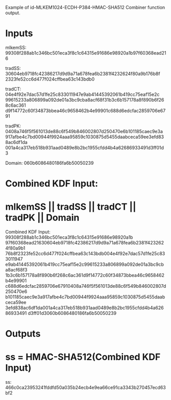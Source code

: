 Example of id-MLKEM1024-ECDH-P384-HMAC-SHA512 Combiner function output.

# Inputs
mlkemSS:
99308f288ab1c346bc501eca3f8c1c64315e91686e98920a1b97f60368ead216

tradSS:  30604eb9718fc42386217d9d9a71a678fea6b2381f4232624f80a9b176b8f
2323fe52cc6d477f024cffbea63c143bdb0

tradCT:  04e4f92e7dac57d1fe25c833011947e9ab41445392061b419cc75eaf15e2c
99615233a806899a092de01a3bc9cba8acf68f31b3c6b157178a8f890b6f268c6ac361
d9f14772c60f34873bbea46c9658462b4e99901c688d6edcfac2859706e6791

tradPK:  0408a746f5f561013de88c6f549b846002807d250470e6b101185caec9e3a
917afbe4c7bd00944f9924aaa95859c1030875d5455daabceca59ee3efd838ac6df1da
001a4ca317eb518b931aad0489e8b2bc1955cfdd4b4a62686933491d3ff01d3

Domain:  060b6086480186fa6b50050239


# Combined KDF Input:
#  mlkemSS || tradSS || tradCT || tradPK || Domain

Combined KDF Input: 99308f288ab1c346bc501eca3f8c1c64315e91686e98920a1b
97f60368ead21630604eb9718fc42386217d9d9a71a678fea6b2381f4232624f80a9b1
76b8f2323fe52cc6d477f024cffbea63c143bdb004e4f92e7dac57d1fe25c833011947
e9ab41445392061b419cc75eaf15e2c99615233a806899a092de01a3bc9cba8acf68f3
1b3c6b157178a8f890b6f268c6ac361d9f14772c60f34873bbea46c9658462b4e99901
c688d6edcfac2859706e67910408a746f5f561013de88c6f549b846002807d250470e6
b101185caec9e3a917afbe4c7bd00944f9924aaa95859c1030875d5455daabceca59ee
3efd838ac6df1da001a4ca317eb518b931aad0489e8b2bc1955cfdd4b4a62686933491
d3ff01d3060b6086480186fa6b50050239


# Outputs
# ss = HMAC-SHA512(Combined KDF Input)

ss: 466c0ca23953241fddfd50a035b24ecb4e9ea66ce91ca3343b270457ecd63bf2
